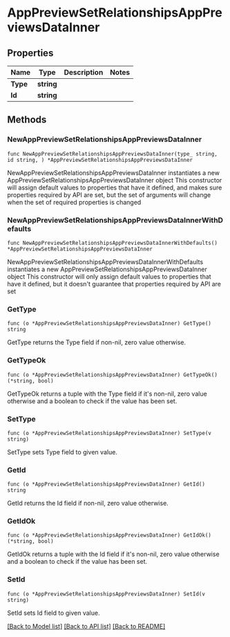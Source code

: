 # AppPreviewSetRelationshipsAppPreviewsDataInner

## Properties

Name | Type | Description | Notes
------------ | ------------- | ------------- | -------------
**Type** | **string** |  | 
**Id** | **string** |  | 

## Methods

### NewAppPreviewSetRelationshipsAppPreviewsDataInner

`func NewAppPreviewSetRelationshipsAppPreviewsDataInner(type_ string, id string, ) *AppPreviewSetRelationshipsAppPreviewsDataInner`

NewAppPreviewSetRelationshipsAppPreviewsDataInner instantiates a new AppPreviewSetRelationshipsAppPreviewsDataInner object
This constructor will assign default values to properties that have it defined,
and makes sure properties required by API are set, but the set of arguments
will change when the set of required properties is changed

### NewAppPreviewSetRelationshipsAppPreviewsDataInnerWithDefaults

`func NewAppPreviewSetRelationshipsAppPreviewsDataInnerWithDefaults() *AppPreviewSetRelationshipsAppPreviewsDataInner`

NewAppPreviewSetRelationshipsAppPreviewsDataInnerWithDefaults instantiates a new AppPreviewSetRelationshipsAppPreviewsDataInner object
This constructor will only assign default values to properties that have it defined,
but it doesn't guarantee that properties required by API are set

### GetType

`func (o *AppPreviewSetRelationshipsAppPreviewsDataInner) GetType() string`

GetType returns the Type field if non-nil, zero value otherwise.

### GetTypeOk

`func (o *AppPreviewSetRelationshipsAppPreviewsDataInner) GetTypeOk() (*string, bool)`

GetTypeOk returns a tuple with the Type field if it's non-nil, zero value otherwise
and a boolean to check if the value has been set.

### SetType

`func (o *AppPreviewSetRelationshipsAppPreviewsDataInner) SetType(v string)`

SetType sets Type field to given value.


### GetId

`func (o *AppPreviewSetRelationshipsAppPreviewsDataInner) GetId() string`

GetId returns the Id field if non-nil, zero value otherwise.

### GetIdOk

`func (o *AppPreviewSetRelationshipsAppPreviewsDataInner) GetIdOk() (*string, bool)`

GetIdOk returns a tuple with the Id field if it's non-nil, zero value otherwise
and a boolean to check if the value has been set.

### SetId

`func (o *AppPreviewSetRelationshipsAppPreviewsDataInner) SetId(v string)`

SetId sets Id field to given value.



[[Back to Model list]](../README.md#documentation-for-models) [[Back to API list]](../README.md#documentation-for-api-endpoints) [[Back to README]](../README.md)


